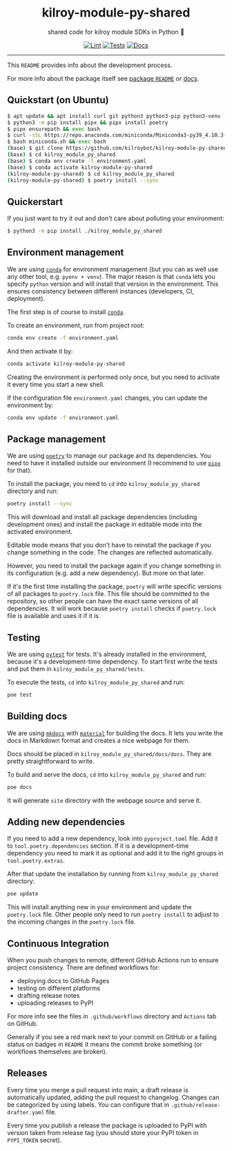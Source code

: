 <h1 align="center">kilroy-module-py-shared</h1>

<div align="center">

shared code for kilroy module SDKs in Python 🤝

[![Lint](https://github.com/kilroybot/kilroy-module-py-shared/actions/workflows/lint.yaml/badge.svg)](https://github.com/kilroybot/kilroy-module-py-shared/actions/workflows/lint.yaml)
[![Tests](https://github.com/kilroybot/kilroy-module-py-shared/actions/workflows/test-multiplatform.yaml/badge.svg)](https://github.com/kilroybot/kilroy-module-py-shared/actions/workflows/test-multiplatform.yaml)
[![Docs](https://github.com/kilroybot/kilroy-module-py-shared/actions/workflows/docs.yaml/badge.svg)](https://github.com/kilroybot/kilroy-module-py-shared/actions/workflows/docs.yaml)

</div>

---

This `README` provides info about the development process.

For more info about the package itself see
[package `README`](kilroy_module_py_shared/README.md) or
[docs](https://kilroybot.github.io/kilroy-module-py-shared).

## Quickstart (on Ubuntu)

```sh
$ apt update && apt install curl git python3 python3-pip python3-venv
$ python3 -m pip install pipx && pipx install poetry
$ pipx ensurepath && exec bash
$ curl -sSL https://repo.anaconda.com/miniconda/Miniconda3-py39_4.10.3-Linux-x86_64.sh -o miniconda.sh
$ bash miniconda.sh && exec bash
(base) $ git clone https://github.com/kilroybot/kilroy-module-py-shared
(base) $ cd kilroy_module_py_shared
(base) $ conda env create -f environment.yaml
(base) $ conda activate kilroy-module-py-shared
(kilroy-module-py-shared) $ cd kilroy_module_py_shared
(kilroy-module-py-shared) $ poetry install --sync
```

## Quickerstart

If you just want to try it out and don't care about polluting your environment:

```sh
$ python3 -m pip install ./kilroy_module_py_shared
```

## Environment management

We are using [`conda`](https://conda.io) for environment management
(but you can as well use any other tool, e.g. `pyenv + venv`). The major reason
is that `conda` lets you specify `python` version and will install that version
in the environment. This ensures consistency between different instances
(developers, CI, deployment).

The first step is of course to install [`conda`](https://conda.io).

To create an environment, run from project root:

```sh
conda env create -f environment.yaml
```

And then activate it by:

```sh
conda activate kilroy-module-py-shared
```

Creating the environment is performed only once, but you need to activate it
every time you start a new shell.

If the configuration file `environment.yaml` changes, you can update the
environment by:

```sh
conda env update -f environment.yaml
```

## Package management

We are using [`poetry`](https://python-poetry.org) to manage our package and
its dependencies. You need to have it installed outside our environment
(I recommend to use [`pipx`](https://pipxproject.github.io/pipx) for that).

To install the package, you need to `cd`
into `kilroy_module_py_shared` directory and run:

```sh
poetry install --sync
```

This will download and install all package dependencies (including development
ones) and install the package in editable mode into the activated environment.

Editable mode means that you don't have to reinstall the package if you change
something in the code. The changes are reflected automatically.

However, you need to install the package again if you change something in its
configuration (e.g. add a new dependency). But more on that later.

If it's the first time installing the package, `poetry` will write specific
versions of all packages to `poetry.lock` file. This file should be committed
to the repository, so other people can have the exact same versions of all
dependencies. It will work because `poetry install` checks if `poetry.lock`
file is available and uses it if it is.

## Testing

We are using [`pytest`](https://pytest.org) for tests. It's already installed
in the environment, because it's a development-time dependency. To start first
write the tests and put them in `kilroy_module_py_shared/tests`.

To execute the tests, `cd` into `kilroy_module_py_shared` and run:

```sh
poe test
```

## Building docs

We are using [`mkdocs`](https://www.mkdocs.org)
with [`material`](https://squidfunk.github.io/mkdocs-material)
for building the docs. It lets you write the docs in Markdown format and
creates a nice webpage for them.

Docs should be placed in `kilroy_module_py_shared/docs/docs`. They
are pretty straightforward to write.

To build and serve the docs,
`cd` into `kilroy_module_py_shared` and run:

```sh
poe docs
```

It will generate `site` directory with the webpage source and serve it.

## Adding new dependencies

If you need to add a new dependency, look into `pyproject.toml` file. Add it
to `tool.poetry.dependencies` section. If it is a development-time dependency
you need to mark it as optional and add it to the right groups
in `tool.poetry.extras`.

After that update the installation by running
from `kilroy_module_py_shared` directory:

```sh
poe update
```

This will install anything new in your environment and update the `poetry.lock`
file. Other people only need to run `poetry install` to adjust to the incoming
changes in the `poetry.lock` file.

## Continuous Integration

When you push changes to remote, different GitHub Actions run to ensure project
consistency. There are defined workflows for:

- deploying docs to GitHub Pages
- testing on different platforms
- drafting release notes
- uploading releases to PyPI

For more info see the files in `.github/workflows` directory and `Actions` tab
on GitHub.

Generally if you see a red mark next to your commit on GitHub or a failing
status on badges in `README`
it means the commit broke something (or workflows themselves are broken).

## Releases

Every time you merge a pull request into main, a draft release is automatically
updated, adding the pull request to changelog. Changes can be categorized by
using labels. You can configure that in `.github/release-drafter.yaml` file.

Every time you publish a release the package is uploaded to PyPI 
with version taken from release tag 
(you should store your PyPI token in `PYPI_TOKEN` secret).
